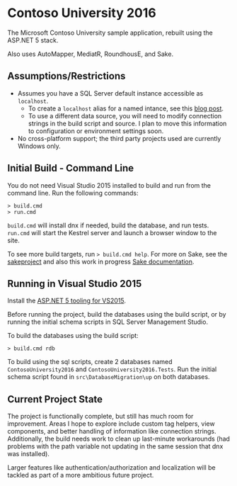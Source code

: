 # Contoso University 2016

The Microsoft Contoso University sample application, rebuilt using the ASP.NET 5 stack.  

Also uses AutoMapper, MediatR, RoundhousE, and Sake.

## Assumptions/Restrictions
* Assumes you have a SQL Server default instance accessible as `localhost`.
  * To create a `localhost` alias for a named intance, see this [blog post](https://blog.mariusschulz.com/2014/02/09/how-to-configure-a-sql-server-alias-for-a-named-instance-on-a-development-machine).
  * To use a different data source, you will need to modify connection strings in the build script and source.  I plan to move this information to configuration or environment settings soon.
* No cross-platform support; the third party projects used are currently Windows only.

## Initial Build - Command Line

You do not need Visual Studio 2015 installed to build and run from the command line.  Run the following commands:

```
> build.cmd
> run.cmd
```

`build.cmd` will install dnx if needed, build the database, and run tests.
`run.cmd` will start the Kestrel server and launch a browser window to the site.

To see more build targets, run `> build.cmd help`.  For more on Sake, see the [sakeproject](https://github.com/sakeproject/sake) and also this work in progress [Sake documentation](http://sake-docs.readthedocs.org/en/latest/).

## Running in Visual Studio 2015

Install the [ASP.NET 5 tooling for VS2015](https://docs.asp.net/en/latest/getting-started/installing-on-windows.html#install-asp-net-5-with-visual-studio).

Before running the project, build the databases using the build script, or by running the initial schema scripts in SQL Server Management Studio.

To build the databases using the build script:

`> build.cmd rdb`

To build using the sql scripts, create 2 databases named `ContosoUniversity2016` and `ContosoUniversity2016.Tests`.  Run the initial schema script found in `src\DatabaseMigration\up` on both databases.

## Current Project State

The project is functionally complete, but still has much room for improvement.  Areas I hope to explore include custom tag helpers, view components, and better handling of information like connection strings.  Additionally, the build needs work to clean up last-minute workarounds (had problems with the path variable not updating in the same session that dnx was installed).

Larger features like authentication/authorization and localization will be tackled as part of a more ambitious future project.

